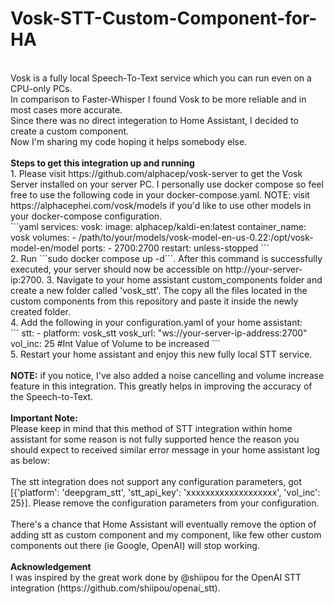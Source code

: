 # Vosk-STT-Custom-Component-for-HA
<br/>
Vosk is a fully local Speech-To-Text service which you can run even on a CPU-only PCs.
<br/>
In comparison to Faster-Whisper I found Vosk to be more reliable and in most cases more accurate.<br/>
Since there was no direct integeration to Home Assistant, I decided to create a custom component.<br/>
Now I'm sharing my code hoping it helps somebody else.
<br/>
<br/>
<b>Steps to get this integration up and running</b> <br/>
1. Please visit https://github.com/alphacep/vosk-server to get the Vosk Server installed on your server PC. I personally use docker compose so feel free to use the following code in your docker-compose.yaml.
   NOTE: visit https://alphacephei.com/vosk/models if you'd like to use other models in your docker-compose configuration.<br/>
```yaml
services:
  vosk:
    image: alphacep/kaldi-en:latest
    container_name: vosk
    volumes:
      - /path/to/your/models/vosk-model-en-us-0.22:/opt/vosk-model-en/model  
    ports:
      - 2700:2700
    restart: unless-stopped
```
<br/>
2. Run ```sudo docker compose up -d```. After this command is successfully executed, your server should now be accessible on http://your-server-ip:2700.
3. Navigate to your home assistant custom_components folder and create a new folder called 'vosk_stt'. The copy all the files located in the custom components from this repository and paste it inside the newly created folder.<br/>
4. Add the following in your configuration.yaml of your home assistant:<br/>
```
stt:
  - platform: vosk_stt
    vosk_url: "ws://your-server-ip-address:2700"
    vol_inc: 25 #Int Value of Volume to be increased
```
<br/>
5. Restart your home assistant and enjoy this new fully local STT service.
<br/><br/>
<b>NOTE:</b> if you notice, I've also added a noise cancelling and volume increase feature in this integration. This greatly helps in improving the accuracy of the Speech-to-Text.
<br/><br/>
<b>Important Note:</b>
<br/>
Please keep in mind that this method of STT integration within home assistant for some reason is not fully supported hence the reason you should expect to received similar error message in your home assistant log as below:
<br/><br/>
The stt integration does not support any configuration parameters, got [{'platform': 'deepgram_stt', 'stt_api_key': 'xxxxxxxxxxxxxxxxxxx', 'vol_inc': 25}]. Please remove the configuration parameters from your configuration.
<br/><br/>
There's a chance that Home Assistant will eventually remove the option of adding stt as custom component and my component, like few other custom components out there (ie Google, OpenAI) will stop working.
<br/><br/>
<b>Acknowledgement</b>
<br/>
I was inspired by the great work done by @shiipou for the OpenAI STT integration (https://github.com/shiipou/openai_stt).
